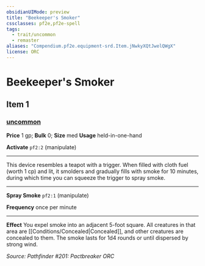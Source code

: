 ```yaml
---
obsidianUIMode: preview
title: "Beekeeper's Smoker"
cssclasses: pf2e,pf2e-spell
tags:
  - trait/uncommon
  - remaster
aliases: "Compendium.pf2e.equipment-srd.Item.jNwkyXQtJwelQWgX"
license: ORC
---
```

# Beekeeper's Smoker
## Item 1
### [uncommon](uncommon "Uncommon Rarity Trait")


**Price** 1 gp; 
**Bulk** 0; **Size** med
**Usage** held-in-one-hand

**Activate** `pf2:2` (manipulate)

* * *

This device resembles a teapot with a trigger. When filled with cloth fuel (worth 1 cp) and lit, it smolders and gradually fills with smoke for 10 minutes, during which time you can squeeze the trigger to spray smoke.

* * *

**Spray Smoke** `pf2:1` (manipulate)

**Frequency** once per minute

* * *

**Effect** You expel smoke into an adjacent 5-foot square. All creatures in that area are [[Conditions/Concealed|Concealed]], and other creatures are concealed to them. The smoke lasts for 1d4 rounds or until dispersed by strong wind.

*Source: Pathfinder #201: Pactbreaker*
*ORC*